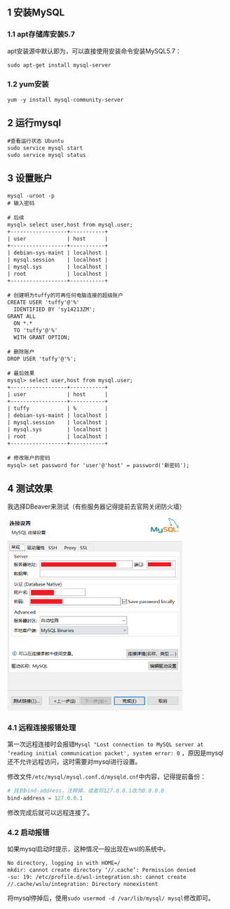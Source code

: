 ## 1 安装MySQL

### 1.1 apt存储库安装5.7

apt安装源中默认即为，可以直接使用安装命令安装MySQL5.7：

```shell
sudo apt-get install mysql-server
```

### 1.2 yum安装

```shell
yum -y install mysql-community-server
```

## 2 运行mysql

```shell
#查看运行状态 Ubuntu
sudo service mysql start
sudo service mysql status
```

## 3 设置账户

```mysql
mysql -uroot -p
# 输入密码

# 后续
mysql> select user,host from mysql.user;
+------------------+-----------+
| user             | host      |
+------------------+-----------+
| debian-sys-maint | localhost |
| mysql.session    | localhost |
| mysql.sys        | localhost |
| root             | localhost |
+------------------+-----------+

# 创建明为tuffy的可再任何电脑连接的超级账户
CREATE USER 'tuffy'@'%'
  IDENTIFIED BY 'sy14213ZM';
GRANT ALL
  ON *.*
  TO 'tuffy'@'%'
  WITH GRANT OPTION;
  
# 删除账户
DROP USER 'tuffy'@'%';

# 最后效果
mysql> select user,host from mysql.user;
+------------------+-----------+
| user             | host      |
+------------------+-----------+
| tuffy            | %         |
| debian-sys-maint | localhost |
| mysql.session    | localhost |
| mysql.sys        | localhost |
| root             | localhost |
+------------------+-----------+

# 修改账户的密码
mysql> set password for 'user'@'host' = password('新密码');
```

## 4 测试效果

我选择DBeaver来测试（有些服务器记得提前去官网关闭防火墙）

<img src="https://raw.githubusercontent.com/tufbel/TImages/main/mark/20210121172517.png" alt="远程连接aliyun的数据库" style="zoom: 67%;" />

### 4.1 远程连接报错处理

第一次远程连接时会报错`Mysql "Lost connection to MySQL server at ‘reading initial communication packet', system error: 0` ，原因是mysql还不允许远程访问，这时需要对mysql进行设置。

修改文件`/etc/mysql/mysql.conf.d/mysqld.cnf`中内容，记得提前备份：

```powershell
# 找到bind-address，注释掉，或者将127.0.0.1改为0.0.0.0
bind-address = 127.0.0.1
```

修改完成后就可以远程连接了。

### 4.2 启动报错

如果mysql启动时提示，这种情况一般出现在wsl的系统中。

```shel
No directory, logging in with HOME=/
mkdir: cannot create directory ‘//.cache’: Permission denied
-su: 19: /etc/profile.d/wsl-integration.sh: cannot create //.cache/wslu/integration: Directory nonexistent
```

将mysql停掉后，使用`sudo usermod -d /var/lib/mysql/ mysql`修改即可。
